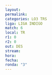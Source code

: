 ```yaml
---
layout: 
permalink: 
categories: LO3 TRS
liga: LIGA INDIGO
match: 6
local: TR
r1: 0
r2: 0
out: DES
stream: 
hora: 
fecha: 
ronda: "3"
---
```

